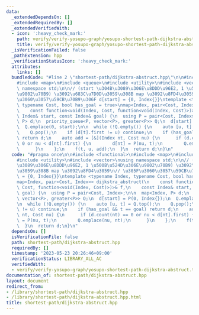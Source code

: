 ```yaml
---
data:
  _extendedDependsOn: []
  _extendedRequiredBy: []
  _extendedVerifiedWith:
  - icon: ':heavy_check_mark:'
    path: verify/verify-yosupo-graph/yosupo-shortest-path-dijkstra-abstruct.test.cpp
    title: verify/verify-yosupo-graph/yosupo-shortest-path-dijkstra-abstruct.test.cpp
  _isVerificationFailed: false
  _pathExtension: hpp
  _verificationStatusIcon: ':heavy_check_mark:'
  attributes:
    links: []
  bundledCode: "#line 2 \"shortest-path/dijkstra-abstruct.hpp\"\n\n#include <functional>\n\
    #include <map>\n#include <queue>\n#include <utility>\n#include <vector>\nusing\
    \ namespace std;\n\n// (start \u304B\u3089\u306E\u8DDD\u96E2, 1 \u500B\u524D\u306E\
    \u9802\u70B9) \u3092\u683C\u7D0D\u3059\u308B map \u3092\u8FD4\u3059\n// \u305F\
    \u3060\u3057\u59CB\u70B9\u306F d[start] = {0, Index{}}\ntemplate <typename Index,\
    \ typename Cost, bool has_goal = true>\nmap<Index, pair<Cost, Index>> dijkstra_abstruct(\n\
    \    const function<void(Index, Cost, function<void(Index, Cost)>)>& f,\n    const\
    \ Index& start, const Index& goal) {\n  using P = pair<Cost, Index>;\n\n  map<Index,\
    \ P> d;\n  priority_queue<P, vector<P>, greater<P>> Q;\n  d[start] = P(0, Index{});\n\
    \  Q.emplace(0, start);\n\n  while (!Q.empty()) {\n    auto [u, t] = Q.top();\n\
    \    Q.pop();\n    if (d[t].first != u) continue;\n    if (has_goal && t == goal)\
    \ return d;\n    auto add = [&](Index nt, Cost nu) {\n      if (d.count(nt) ==\
    \ 0 or nu < d[nt].first) {\n        d[nt] = P(nu, t);\n        Q.emplace(nu, nt);\n\
    \      }\n    };\n    f(t, u, add);\n  }\n  return d;\n}\n"
  code: "#pragma once\n\n#include <functional>\n#include <map>\n#include <queue>\n\
    #include <utility>\n#include <vector>\nusing namespace std;\n\n// (start \u304B\
    \u3089\u306E\u8DDD\u96E2, 1 \u500B\u524D\u306E\u9802\u70B9) \u3092\u683C\u7D0D\
    \u3059\u308B map \u3092\u8FD4\u3059\n// \u305F\u3060\u3057\u59CB\u70B9\u306F d[start]\
    \ = {0, Index{}}\ntemplate <typename Index, typename Cost, bool has_goal = true>\n\
    map<Index, pair<Cost, Index>> dijkstra_abstruct(\n    const function<void(Index,\
    \ Cost, function<void(Index, Cost)>)>& f,\n    const Index& start, const Index&\
    \ goal) {\n  using P = pair<Cost, Index>;\n\n  map<Index, P> d;\n  priority_queue<P,\
    \ vector<P>, greater<P>> Q;\n  d[start] = P(0, Index{});\n  Q.emplace(0, start);\n\
    \n  while (!Q.empty()) {\n    auto [u, t] = Q.top();\n    Q.pop();\n    if (d[t].first\
    \ != u) continue;\n    if (has_goal && t == goal) return d;\n    auto add = [&](Index\
    \ nt, Cost nu) {\n      if (d.count(nt) == 0 or nu < d[nt].first) {\n        d[nt]\
    \ = P(nu, t);\n        Q.emplace(nu, nt);\n      }\n    };\n    f(t, u, add);\n\
    \  }\n  return d;\n}\n"
  dependsOn: []
  isVerificationFile: false
  path: shortest-path/dijkstra-abstruct.hpp
  requiredBy: []
  timestamp: '2023-05-23 20:26:46+09:00'
  verificationStatus: LIBRARY_ALL_AC
  verifiedWith:
  - verify/verify-yosupo-graph/yosupo-shortest-path-dijkstra-abstruct.test.cpp
documentation_of: shortest-path/dijkstra-abstruct.hpp
layout: document
redirect_from:
- /library/shortest-path/dijkstra-abstruct.hpp
- /library/shortest-path/dijkstra-abstruct.hpp.html
title: shortest-path/dijkstra-abstruct.hpp
---
```

